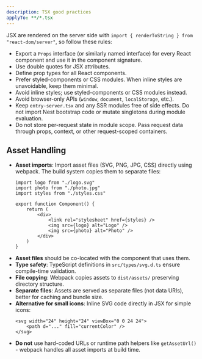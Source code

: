 ```yaml
---
description: TSX good practices
applyTo: **/*.tsx
---
```


JSX are rendered on the server side with `import { renderToString } from "react-dom/server"`, so follow these rules:

- Export a `Props` interface (or similarly named interface) for every React component and use it in
	the component signature.
- Use double quotes for JSX attributes.
- Define prop types for all React components.
- Prefer styled-components or CSS modules. When inline styles are unavoidable, keep them minimal.
- Avoid inline styles; use styled-components or CSS modules instead.
- Avoid browser-only APIs (`window`, `document`, `localStorage`, etc.).
- Keep `entry-server.tsx` and any SSR modules free of side effects. Do not import Nest bootstrap
	code or mutate singletons during module evaluation.
- Do not store per-request state in module scope. Pass request data through props, context, or other
	request-scoped containers.

## Asset Handling

- **Asset imports**: Import asset files (SVG, PNG, JPG, CSS) directly using webpack. The build system copies them to separate files:
	```tsx
	import logo from "./logo.svg"
	import photo from "./photo.jpg"
	import styles from "./styles.css"
	
	export function Component() {
		return (
			<div>
				<link rel="stylesheet" href={styles} />
				<img src={logo} alt="Logo" />
				<img src={photo} alt="Photo" />
			</div>
		)
	}
	```
- **Asset files** should be co-located with the component that uses them.
- **Type safety**: TypeScript definitions in `src/types/svg.d.ts` ensure compile-time validation.
- **File copying**: Webpack copies assets to `dist/assets/` preserving directory structure.
- **Separate files**: Assets are served as separate files (not data URIs), better for caching and bundle size.
- **Alternative for small icons**: Inline SVG code directly in JSX for simple icons:
	```tsx
	<svg width="24" height="24" viewBox="0 0 24 24">
		<path d="..." fill="currentColor" />
	</svg>
	```
- **Do not** use hard-coded URLs or runtime path helpers like `getAssetUrl()` - webpack handles all asset imports at build time.
